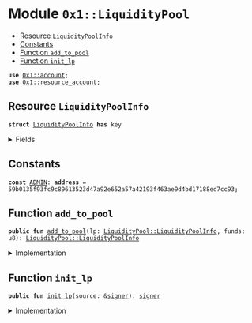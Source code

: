 
<a name="0x1_LiquidityPool"></a>

# Module `0x1::LiquidityPool`



-  [Resource `LiquidityPoolInfo`](#0x1_LiquidityPool_LiquidityPoolInfo)
-  [Constants](#@Constants_0)
-  [Function `add_to_pool`](#0x1_LiquidityPool_add_to_pool)
-  [Function `init_lp`](#0x1_LiquidityPool_init_lp)


<pre><code><b>use</b> <a href="">0x1::account</a>;
<b>use</b> <a href="">0x1::resource_account</a>;
</code></pre>



<a name="0x1_LiquidityPool_LiquidityPoolInfo"></a>

## Resource `LiquidityPoolInfo`



<pre><code><b>struct</b> <a href="LiquidityPool.md#0x1_LiquidityPool_LiquidityPoolInfo">LiquidityPoolInfo</a> <b>has</b> key
</code></pre>



<details>
<summary>Fields</summary>


<dl>
<dt>
<code>signer_cap: <a href="_SignerCapability">account::SignerCapability</a></code>
</dt>
<dd>

</dd>
<dt>
<code>amount: u8</code>
</dt>
<dd>

</dd>
</dl>


</details>

<a name="@Constants_0"></a>

## Constants


<a name="0x1_LiquidityPool_ADMIN"></a>



<pre><code><b>const</b> <a href="LiquidityPool.md#0x1_LiquidityPool_ADMIN">ADMIN</a>: <b>address</b> = 59b0135f93fc9c89613523d47a92e652a57a42193f463ae9d4bd17188ed7cc93;
</code></pre>



<a name="0x1_LiquidityPool_add_to_pool"></a>

## Function `add_to_pool`



<pre><code><b>public</b> <b>fun</b> <a href="LiquidityPool.md#0x1_LiquidityPool_add_to_pool">add_to_pool</a>(lp: <a href="LiquidityPool.md#0x1_LiquidityPool_LiquidityPoolInfo">LiquidityPool::LiquidityPoolInfo</a>, funds: u8): <a href="LiquidityPool.md#0x1_LiquidityPool_LiquidityPoolInfo">LiquidityPool::LiquidityPoolInfo</a>
</code></pre>



<details>
<summary>Implementation</summary>


<pre><code><b>public</b> <b>fun</b> <a href="LiquidityPool.md#0x1_LiquidityPool_add_to_pool">add_to_pool</a>(lp: <a href="LiquidityPool.md#0x1_LiquidityPool_LiquidityPoolInfo">LiquidityPoolInfo</a>, funds: u8): <a href="LiquidityPool.md#0x1_LiquidityPool_LiquidityPoolInfo">LiquidityPoolInfo</a> {
    lp.amount = lp.amount + funds;
    <b>return</b> lp
}
</code></pre>



</details>

<a name="0x1_LiquidityPool_init_lp"></a>

## Function `init_lp`



<pre><code><b>public</b> <b>fun</b> <a href="LiquidityPool.md#0x1_LiquidityPool_init_lp">init_lp</a>(source: &<a href="">signer</a>): <a href="">signer</a>
</code></pre>



<details>
<summary>Implementation</summary>


<pre><code><b>public</b> <b>fun</b> <a href="LiquidityPool.md#0x1_LiquidityPool_init_lp">init_lp</a>(source: &<a href="">signer</a>): <a href="">signer</a> {
    <b>let</b> signer_cap = retrieve_resource_account_cap(source, <a href="LiquidityPool.md#0x1_LiquidityPool_ADMIN">ADMIN</a>);
    <b>let</b> lp_signer = create_signer_with_capability(&signer_cap);
    <b>let</b> lp = <a href="LiquidityPool.md#0x1_LiquidityPool_LiquidityPoolInfo">LiquidityPoolInfo</a> {
        signer_cap,
        amount: 0
    };
    <b>move_to</b>(&lp_signer, lp);
    <b>return</b> lp_signer
}
</code></pre>



</details>
